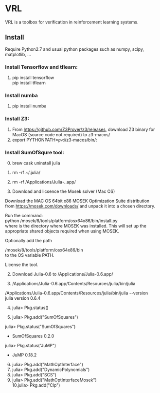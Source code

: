 # VRL

VRL is a toolbox for verification in reinforcement learning systems.  

## Install
Require Python2.7 and usual python packages such as numpy, scipy, matplotlib, ...  

### Install Tensorflow and tflearn:
1. pip install tensorflow  
   pip install tflearn  

### Install numba
1. pip install numba

### Install Z3:
1. From https://github.com/Z3Prover/z3/releases, download Z3 binary for MacOS (source code not required) to z3-macos/  
2. export PYTHONPATH=`pwd`/z3-macos/bin/:  

### Install SumOfSqure tool:
0. brew cask uninstall julia  
0. rm -rf ~/.julia/  
0. rm -rf /Applications/Julia-*.*.app/  

1. Download and licsence the Mosek solver (Mac OS)  

Download the MAC OS 64bit x86 MOSEK Optimization Suite distribution from https://mosek.com/downloads/ and unpack it into a chosen directory.  

Run the command:  
python <MSKHOME>/mosek/8/tools/platform/osx64x86/bin/install.py  
where <MSKHOME> is the directory where MOSEK was installed. This will set up the appropriate shared objects required when using MOSEK.  

Optionally add the path  

<MSKHOME>/mosek/8/tools/platform/osx64x86/bin  
to the OS variable PATH.  

License the tool.  

2. Download Julia-0.6 to /Applications/Julia-0.6.app/  

3. /Applications/Julia-0.6.app/Contents/Resources/julia/bin/julia  

/Applications/Julia-0.6.app/Contents/Resources/julia/bin/julia --version  
julia version 0.6.4

4. julia> Pkg.status()  

5. julia> Pkg.add("SumOfSquares")  

julia> Pkg.status("SumOfSquares")  
 - SumOfSquares                  0.2.0  

julia> Pkg.status("JuMP")  
 - JuMP                          0.18.2  

6. julia> Pkg.add("MathOptInterface")  
7. julia> Pkg.add("DynamicPolynomials")  
8. julia> Pkg.add("SCS")
9. julia> Pkg.add("MathOptInterfaceMosek")  
10.julia> Pkg.add("Clp")  
